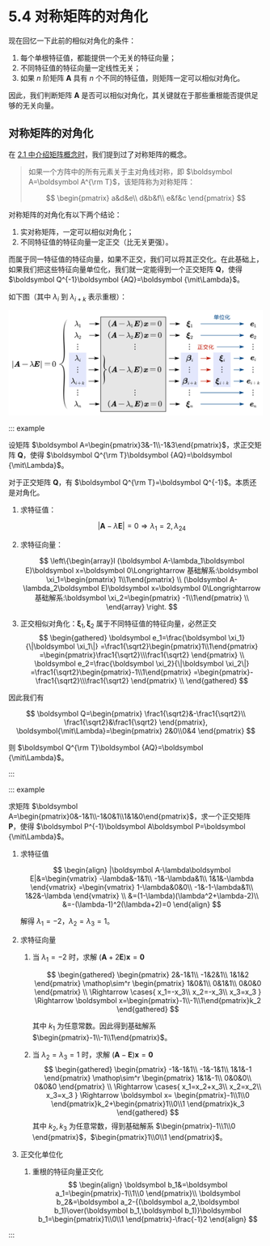 # 5.4 对称矩阵的对角化

现在回忆一下此前的相似对角化的条件：

1. 每个单根特征值，都能提供一个无关的特征向量；
2. 不同特征值的特征向量一定线性无关；
3. 如果 $n$ 阶矩阵 $\boldsymbol A$ 具有 $n$ 个不同的特征值，则矩阵一定可以相似对角化。

因此，我们判断矩阵 $\boldsymbol A$ 是否可以相似对角化，其关键就在于那些重根能否提供足够的无关向量。

## 对称矩阵的对角化

在 [2.1 中介绍矩阵概念时](../2%20矩阵/2.1%20线性方程组和矩阵#几个特殊矩阵)，我们提到过了对称矩阵的概念。

> 如果一个方阵中的所有元素关于主对角线对称，即 $\boldsymbol A=\boldsymbol A^{\rm T}$，该矩阵称为对称矩阵：
>
> $$
> \begin{pmatrix}
>   a&d&e\\
>   d&b&f\\
>   e&f&c
> \end{pmatrix}
> $$

对称矩阵的对角化有以下两个结论：

1. 实对称矩阵，一定可以相似对角化；
2. 不同特征值的特征向量一定正交（比无关更强）。

而属于同一特征值的特征向量，如果不正交，我们可以将其正交化。在此基础上，如果我们把这些特征向量单位化，我们就一定能得到一个正交矩阵 $\boldsymbol Q$，使得 $\boldsymbol Q^{-1}\boldsymbol {AQ}=\boldsymbol {\mit\Lambda}$。

如下图（其中 $\lambda_i$ 到 $\lambda_{i+k}$ 表示重根）：

![](./images/orth-normalization.svg)

::: example

设矩阵 $\boldsymbol A=\begin{pmatrix}3&-1\\-1&3\end{pmatrix}$，求正交矩阵 $\boldsymbol Q$，使得 $\boldsymbol Q^{\rm T}\boldsymbol {AQ}=\boldsymbol {\mit\Lambda}$。

对于正交矩阵 $\boldsymbol Q$，有 $\boldsymbol Q^{\rm T}=\boldsymbol Q^{-1}$。本质还是对角化。

1. 求特征值：

   $$
   |\boldsymbol A-\lambda\boldsymbol E|=0\Rightarrow\lambda_1=2,\lambda_24
   $$

2. 求特征向量：

   $$
   \left\{\begin{array}l
   (\boldsymbol A-\lambda_1\boldsymbol E)\boldsymbol x=\boldsymbol 0\Longrightarrow 基础解系:\boldsymbol \xi_1=\begin{pmatrix} 1\\1\end{pmatrix} \\
   (\boldsymbol A-\lambda_2\boldsymbol E)\boldsymbol x=\boldsymbol 0\Longrightarrow 基础解系:\boldsymbol \xi_2=\begin{pmatrix} -1\\1\end{pmatrix} \\
   \end{array} \right.
   $$

3. 正交相似对角化：$\boldsymbol \xi_1,\boldsymbol \xi_2$ 属于不同特征值的特征向量，必然正交
   $$
   \begin{gathered}
   \boldsymbol e_1=\frac{\boldsymbol \xi_1}{\|\boldsymbol \xi_1\|}
   =\frac1{\sqrt2}\begin{pmatrix}1\\1\end{pmatrix}
   =\begin{pmatrix}\frac1{\sqrt2}\\\frac1{\sqrt2} \end{pmatrix} \\
   \boldsymbol e_2=\frac{\boldsymbol \xi_2}{\|\boldsymbol \xi_2\|}
   =\frac1{\sqrt2}\begin{pmatrix}-1\\1\end{pmatrix}
   =\begin{pmatrix}-\frac1{\sqrt2}\\\frac1{\sqrt2} \end{pmatrix} \\
   \end{gathered}
   $$

因此我们有

$$
\boldsymbol Q=\begin{pmatrix}
\frac1{\sqrt2}&-\frac1{\sqrt2}\\
\frac1{\sqrt2}&\frac1{\sqrt2}
\end{pmatrix},
\boldsymbol{\mit\Lambda}=\begin{pmatrix}
2&0\\0&4
\end{pmatrix}
$$

则 $\boldsymbol Q^{\rm T}\boldsymbol {AQ}=\boldsymbol {\mit\Lambda}$。

:::

::: example

求矩阵 $\boldsymbol A=\begin{pmatrix}0&-1&1\\-1&0&1\\1&1&0\end{pmatrix}$，求一个正交矩阵 $\boldsymbol P$，使得 $\boldsymbol P^{-1}\boldsymbol A\boldsymbol P=\boldsymbol {\mit\Lambda}$。

1. 求特征值

   $$
   \begin{align}
   |\boldsymbol A-\lambda\boldsymbol E|&=\begin{vmatrix}
   -\lambda&-1&1\\
   -1&-\lambda&1\\
   1&1&-\lambda
   \end{vmatrix}
   =\begin{vmatrix}
   1-\lambda&0&0\\
   -1&-1-\lambda&1\\
   1&2&-\lambda
   \end{vmatrix} \\
   &=(1-\lambda)(\lambda^2+\lambda-2)\\
   &=-(\lambda-1)^2(\lambda+2)=0
   \end{align}
   $$

   解得 $\lambda_1=-2$，$\lambda_2=\lambda_3=1$。

2. 求特征向量

   1. 当 $\lambda_1=-2$ 时，求解 $(\boldsymbol A+2\boldsymbol E)\boldsymbol x=\boldsymbol 0$

      $$
      \begin{gathered}
      \begin{pmatrix}
      2&-1&1\\
      -1&2&1\\
      1&1&2
      \end{pmatrix}
      \mathop\sim^r
      \begin{pmatrix}
      1&0&1\\
      0&1&1\\
      0&0&0
      \end{pmatrix} \\
      \Rightarrow
      \cases{
        x_1=-x_3\\
        x_2=-x_3\\
        x_3=x_3
      }
      \Rightarrow
      \boldsymbol x=\begin{pmatrix}-1\\-1\\1\end{pmatrix}k_2
      \end{gathered}
      $$

      其中 $k_1$ 为任意常数。因此得到基础解系 $\begin{pmatrix}-1\\-1\\1\end{pmatrix}$。

   2. 当 $\lambda_2=\lambda_3=1$ 时，求解 $(\boldsymbol A-\boldsymbol E)\boldsymbol x=\boldsymbol 0$
      $$
      \begin{gathered}
      \begin{pmatrix}
      -1&-1&1\\
      -1&-1&1\\
      1&1&-1
      \end{pmatrix}
      \mathop\sim^r
      \begin{pmatrix}
      1&1&-1\\
      0&0&0\\
      0&0&0
      \end{pmatrix} \\
      \Rightarrow
      \cases{
        x_1=x_2+x_3\\
        x_2=x_2\\
        x_3=x_3
      }
      \Rightarrow
      \boldsymbol x=
      \begin{pmatrix}-1\\1\\0 \end{pmatrix}k_2+\begin{pmatrix}1\\0\\1 \end{pmatrix}k_3
      \end{gathered}
      $$
      其中 $k_2,k_3$ 为任意常数，得到基础解系 $\begin{pmatrix}-1\\1\\0 \end{pmatrix}$，$\begin{pmatrix}1\\0\\1 \end{pmatrix}$。

3. 正交化单位化

   1. 重根的特征向量正交化
      $$
      \begin{align}
      \boldsymbol b_1&=\boldsymbol a_1=\begin{pmatrix}-1\\1\\0 \end{pmatrix}\\
      \boldsymbol b_2&=\boldsymbol a_2-{(\boldsymbol a_2,\boldsymbol b_1)\over(\boldsymbol b_1,\boldsymbol b_1)}\boldsymbol b_1=\begin{pmatrix}1\\0\\1 \end{pmatrix}-\frac{-1}2
      \end{align}
      $$

:::
